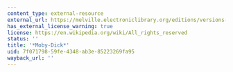 ```yaml
---
content_type: external-resource
external_url: https://melville.electroniclibrary.org/editions/versions-of-moby-dick/1-loomings
has_external_license_warning: true
license: https://en.wikipedia.org/wiki/All_rights_reserved
status: ''
title: '*Moby-Dick*'
uid: 7f071798-59fe-4348-ab3e-85223269fa95
wayback_url: ''
---
```

